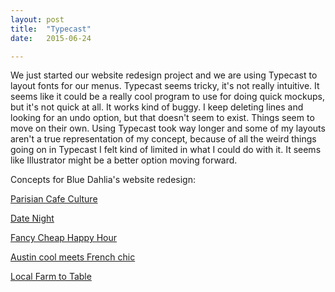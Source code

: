 ```yaml
---
layout: post
title:  "Typecast"
date:   2015-06-24

---
```

We just started our website redesign project and we are using Typecast to layout fonts for our menus.
Typecast seems tricky, it's not really intuitive. It seems like it could be a really cool program to use for doing quick mockups, but it's not quick at all. It works kind of buggy. I keep deleting lines and looking for an undo option, but that doesn't seem to exist. Things seem to move on their own. Using Typecast took way longer and some of my layouts aren't a true representation of my concept, because of all the weird things going on in Typecast I felt kind of limited in what I could do with it. It seems like Illustrator might be a better option moving forward. 

Concepts for Blue Dahlia's website redesign:

[Parisian Cafe Culture]

[Date Night]

[Fancy Cheap Happy Hour]

[Austin cool meets French chic]

[Local Farm to Table]


[Parisian Cafe Culture]: https://typecast.com/PZ6w74Qgm7/parisian-cafe-culture
[Date Night]: http://typecast.com/PZ6w74Qgm7/blue-dahlia-3
[Fancy Cheap Happy Hour]: http://typecast.com/PZ6w74Qgm7/blue-dahlia-2
[Austin cool meets French chic]: http://typecast.com/PZ6w74Qgm7/blue-dahlia-5
[Local Farm to Table]: http://typecast.com/PZ6w74Qgm7/blue-dahlia-4

